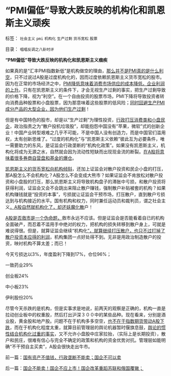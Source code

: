 # “PMI偏低”导致大跌反映的机构化和凯恩斯主义顽疾

标签： `社会主义` `pmi` `机构化` `生产过剩` `货币宽松` `股票` 

目录： `唱唱反调之八卦时评`

**“PMI偏低”导致大跌反映的机构化和凯恩斯主义痼疾**

如果真的是“汇丰PMI指数新低”是机构做空的理由，[那么并不是PMI真的是什么利空](../../../2010/2/2/经济学中的通胀定义不同.md)，只不过说过A股是过度机构化的，因而过度依赖凯恩斯主义货币宽松的股市。因为在正常的市场经济之中，[PMI降低意味着消费市场供应的成本降低，企业利润的上升](../../../2010/7/7/人民币升值将造成通缩牛市.md)。只有在凯恩斯主义的条件下，才会无视生产过剩的事实，把生产过剩导致的价格下降，视为“利空”。在一个自由投资的股票市场，PMI下降将导致投资者转向消费品种股票和小盘股票，因为那意味着这些股票的低风险；[同时回避生产PMI成分产品的大型企业，因为他们生产过剩](../../../2012/7/24/金融垄断才会造成“生产过剩”和有含意的通货膨胀.md)！

但是有中国特色的股市，却是以“生产过剩”为理性投资，[行政打压消费类和小盘民企](../../../2012/1/10/打压投机是如何制造了大萧条？.md)，政治指责之为“散户投机垃圾股”，却能抱怨中国没有“苹果，微软”式的创新企业！中国产业转型艰难之几乎不可能，不是中国人没有创造力，而是中国官们滥用权，太有创新思维了。“过度的机构化”与“凯恩斯主义依赖”彼此互为必要条件，唯一需要助力的东风，是证监会行政垄断的“机构化政策”。如果没有凯恩斯主义，机构化将成为无源之水，自然就会因为流动性短缺而出现现金流的断裂。[在A股将意味着很多券商自营盘和基金的爆仓](../../../2012/3/14/总理要禁毒，机构毒瘾大发作！.md)。

[凯恩斯主义的货币宽松向机构倾斜](../../../2012/1/8/没有凯恩斯主义就没有股神.md)，还加上证监会对散户投资和民企小盘的打压，那A股怎么不会机构化？A股怎么不会变成大熊市？如果证监会不肯放松对散户投资和小盘股的打压，那么凯恩斯主义将导致机构盘子的滞胀中亏损，和散户投资将获得利润，证监会又会不会跳出来阻止散户赚钱，强制散户补贴被套的机构？如果机构赚钱就是“投资的本事”，亏损就让证监会干预市场，打压散户，直到散户亏损达到与机构接近的水平。国有机构和权力，同时兼任运动员和裁判员，谓之社会主义[，A股自然就机构化了，却还妖魔化散](../../../2011/6/20/管理层应反思为“A股机构化”而妖魔化散户.md)户！

[A股是否救市是一个伪命题，](../../../2008/4/17/股灾也不应该救市，规范行政指定的公募基金不是救市.md)救市永远不应该。但是证监会是否能看着自已的机构全面破产，而忍着不滥用手中绝对的权力，把机构的损失转移到散户身上，可就是难说得很。但是，就算证监会继续“机构化[”，就算继续打压散户，也只不过打掉了散户投资本应得的利润](../../../2012/7/16/如果公有制是低效益的，证监会的政策就在制造漫漫熊市.md)，机构集团一点好处得不到。无非是用政治制造散户的投资，映衬机构不算太差；而已！

今天亏损达以3%，年度盈利下降到17%，仓位96%；

一致药业29%

创业板24%

中小板23%

伊利股份20%

尽管今天杀跌的是机构，但是实事求是地说，前两天的观察是正确的，机构一直是拉动创业板中的权重股，然后打出沪深３００中的某些品种。现在看来，分别是酒业股，黄金股和地产股。问题不在于机构多多空空，[也不在于指数期货带动A股下跌](../../../2012/11/27/指数期货证伪了对散户的妖魔化之“散户市”.md)，而在于机构化程度太重，就算目前管理层的舆论机器暂时偃旗息鼓，[舆论的惯性结合机构化过重的事实](../../../2012/8/28/损人不利已的愚暴贱民.md)，又不允许小盘股中庄家拉抬，（实际上是长期投资），散户和民庄，很难有信心与完全不确定的政策和机构的资金优势对抗。管理层如能明确“不干预自主买卖”，A股会很快走出牛市。



前一篇：[国有资产不值钱，行政垄断不能卖；国企不可以卖](../../../2013/4/23/国有资产不值钱，行政垄断不能卖；国企不可以卖.md)

后一篇：[国企不能卖！国企不应上市！国企改革重蹈苏联和俄国覆辙；](../../../2013/4/24/国企不能卖！国企不应上市！国企改革重蹈苏联和俄国覆辙；.md)